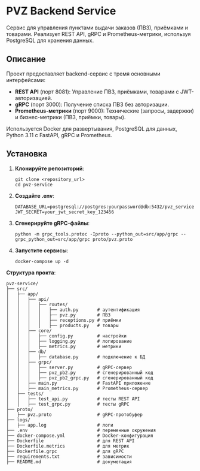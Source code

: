 # PVZ Backend Service

Сервис для управления пунктами выдачи заказов (ПВЗ), приёмками и товарами. Реализует REST API, gRPC и Prometheus-метрики, используя PostgreSQL для хранения данных.

## Описание

Проект предоставляет backend-сервис с тремя основными интерфейсами:
- **REST API** (порт 8081): Управление ПВЗ, приёмками, товарами с JWT-авторизацией.
- **gRPC** (порт 3000): Получение списка ПВЗ без авторизации.
- **Prometheus-метрики** (порт 9000): Технические (запросы, задержки) и бизнес-метрики (ПВЗ, приёмки, товары).

Используется Docker для развертывания, PostgreSQL для данных, Python 3.11 с FastAPI, gRPC и Prometheus.


## Установка

1. **Клонируйте репозиторий**:
    ```
   git clone <repository_url>
   cd pvz-service
   ```

2. **Создайте .env**:
    ```
    DATABASE_URL=postgresql://postgres:yourpassword@db:5432/pvz_service
    JWT_SECRET=your_jwt_secret_key_123456
    ```
3. **Сгенерируйте gRPC-файлы**:
    ```
    python -m grpc_tools.protoc -Iproto --python_out=src/app/grpc --grpc_python_out=src/app/grpc proto/pvz.proto
    ```
4. **Запустите сервисы**:
    ```
    docker-compose up -d
    ```
**Структура прокта**:
```
pvz-service/
├── src/
│   ├── app/
│   │   ├── api/
│   │   │   ├── routes/
│   │   │   │   ├── auth.py       # аутентификация
│   │   │   │   ├── pvz.py        # ПВЗ
│   │   │   │   ├── receptions.py # приёмки
│   │   │   │   ├── products.py   # товары
│   │   ├── core/
│   │   │   ├── config.py         # настройки
│   │   │   ├── logging.py        # логирование
│   │   │   ├── metrics.py        # метрики
│   │   ├── db/
│   │   │   ├── database.py       # подключение к БД
│   │   ├── grpc/
│   │   │   ├── server.py         # gRPC-сервер
│   │   │   ├── pvz_pb2.py        # сгенерированный код
│   │   │   ├── pvz_pb2_grpc.py   # сгенерированный код
│   │   ├── main.py               # FastAPI приложение
│   │   ├── main_metrics.py       # Prometheus-сервер
│   ├── tests/
│   │   ├── test_api.py           # тесты REST API
│   │   ├── test_grpc.py          # тесты gRPC
├── proto/
│   ├── pvz.proto                 # gRPC-протобуфер
├── logs/
│   ├── app.log                   # логи
├── .env                          # переменные окружения
├── docker-compose.yml            # Docker-конфигурация
├── Dockerfile                    # для REST API
├── Dockerfile.metrics            # для метрик
├── Dockerfile.grpc               # для gRPC
├── requirements.txt              # зависимости
├── README.md                     # докуметация
```


